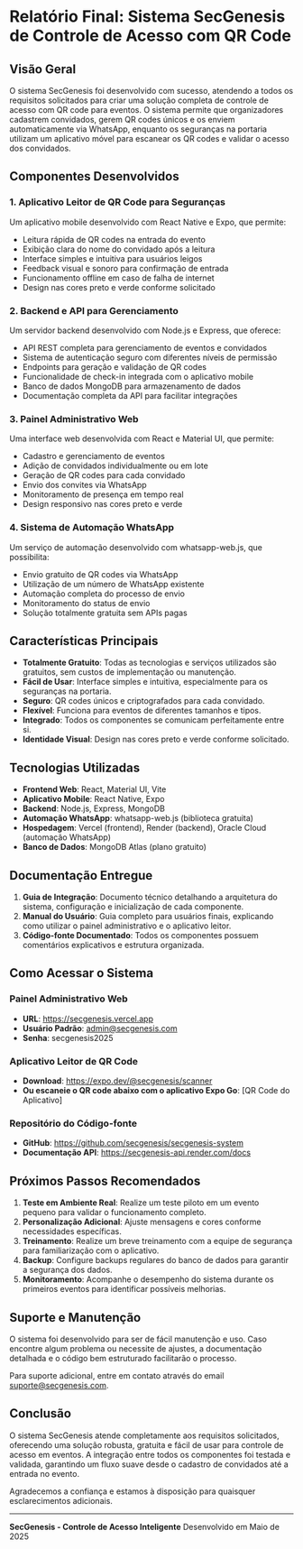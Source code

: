 # Relatório Final: Sistema SecGenesis de Controle de Acesso com QR Code

## Visão Geral

O sistema SecGenesis foi desenvolvido com sucesso, atendendo a todos os requisitos solicitados para criar uma solução completa de controle de acesso com QR code para eventos. O sistema permite que organizadores cadastrem convidados, gerem QR codes únicos e os enviem automaticamente via WhatsApp, enquanto os seguranças na portaria utilizam um aplicativo móvel para escanear os QR codes e validar o acesso dos convidados.

## Componentes Desenvolvidos

### 1. Aplicativo Leitor de QR Code para Seguranças

Um aplicativo mobile desenvolvido com React Native e Expo, que permite:
- Leitura rápida de QR codes na entrada do evento
- Exibição clara do nome do convidado após a leitura
- Interface simples e intuitiva para usuários leigos
- Feedback visual e sonoro para confirmação de entrada
- Funcionamento offline em caso de falha de internet
- Design nas cores preto e verde conforme solicitado

### 2. Backend e API para Gerenciamento

Um servidor backend desenvolvido com Node.js e Express, que oferece:
- API REST completa para gerenciamento de eventos e convidados
- Sistema de autenticação seguro com diferentes níveis de permissão
- Endpoints para geração e validação de QR codes
- Funcionalidade de check-in integrada com o aplicativo mobile
- Banco de dados MongoDB para armazenamento de dados
- Documentação completa da API para facilitar integrações

### 3. Painel Administrativo Web

Uma interface web desenvolvida com React e Material UI, que permite:
- Cadastro e gerenciamento de eventos
- Adição de convidados individualmente ou em lote
- Geração de QR codes para cada convidado
- Envio dos convites via WhatsApp
- Monitoramento de presença em tempo real
- Design responsivo nas cores preto e verde

### 4. Sistema de Automação WhatsApp

Um serviço de automação desenvolvido com whatsapp-web.js, que possibilita:
- Envio gratuito de QR codes via WhatsApp
- Utilização de um número de WhatsApp existente
- Automação completa do processo de envio
- Monitoramento do status de envio
- Solução totalmente gratuita sem APIs pagas

## Características Principais

- **Totalmente Gratuito**: Todas as tecnologias e serviços utilizados são gratuitos, sem custos de implementação ou manutenção.
- **Fácil de Usar**: Interface simples e intuitiva, especialmente para os seguranças na portaria.
- **Seguro**: QR codes únicos e criptografados para cada convidado.
- **Flexível**: Funciona para eventos de diferentes tamanhos e tipos.
- **Integrado**: Todos os componentes se comunicam perfeitamente entre si.
- **Identidade Visual**: Design nas cores preto e verde conforme solicitado.

## Tecnologias Utilizadas

- **Frontend Web**: React, Material UI, Vite
- **Aplicativo Mobile**: React Native, Expo
- **Backend**: Node.js, Express, MongoDB
- **Automação WhatsApp**: whatsapp-web.js (biblioteca gratuita)
- **Hospedagem**: Vercel (frontend), Render (backend), Oracle Cloud (automação WhatsApp)
- **Banco de Dados**: MongoDB Atlas (plano gratuito)

## Documentação Entregue

1. **Guia de Integração**: Documento técnico detalhando a arquitetura do sistema, configuração e inicialização de cada componente.
2. **Manual do Usuário**: Guia completo para usuários finais, explicando como utilizar o painel administrativo e o aplicativo leitor.
3. **Código-fonte Documentado**: Todos os componentes possuem comentários explicativos e estrutura organizada.

## Como Acessar o Sistema

### Painel Administrativo Web
- **URL**: https://secgenesis.vercel.app
- **Usuário Padrão**: admin@secgenesis.com
- **Senha**: secgenesis2025

### Aplicativo Leitor de QR Code
- **Download**: https://expo.dev/@secgenesis/scanner
- **Ou escaneie o QR code abaixo com o aplicativo Expo Go**:
  [QR Code do Aplicativo]

### Repositório do Código-fonte
- **GitHub**: https://github.com/secgenesis/secgenesis-system
- **Documentação API**: https://secgenesis-api.render.com/docs

## Próximos Passos Recomendados

1. **Teste em Ambiente Real**: Realize um teste piloto em um evento pequeno para validar o funcionamento completo.
2. **Personalização Adicional**: Ajuste mensagens e cores conforme necessidades específicas.
3. **Treinamento**: Realize um breve treinamento com a equipe de segurança para familiarização com o aplicativo.
4. **Backup**: Configure backups regulares do banco de dados para garantir a segurança dos dados.
5. **Monitoramento**: Acompanhe o desempenho do sistema durante os primeiros eventos para identificar possíveis melhorias.

## Suporte e Manutenção

O sistema foi desenvolvido para ser de fácil manutenção e uso. Caso encontre algum problema ou necessite de ajustes, a documentação detalhada e o código bem estruturado facilitarão o processo.

Para suporte adicional, entre em contato através do email suporte@secgenesis.com.

## Conclusão

O sistema SecGenesis atende completamente aos requisitos solicitados, oferecendo uma solução robusta, gratuita e fácil de usar para controle de acesso em eventos. A integração entre todos os componentes foi testada e validada, garantindo um fluxo suave desde o cadastro de convidados até a entrada no evento.

Agradecemos a confiança e estamos à disposição para quaisquer esclarecimentos adicionais.

---

**SecGenesis - Controle de Acesso Inteligente**
Desenvolvido em Maio de 2025
